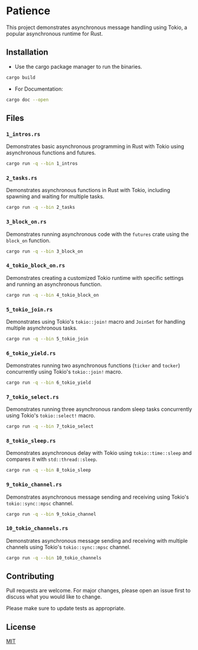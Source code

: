 # Patience

This project demonstrates asynchronous message handling using Tokio, a popular asynchronous runtime for Rust.

## Installation

- Use the cargo package manager to run the binaries.

```bash
cargo build
```

- For Documentation:

```bash
cargo doc --open
```

## Files

### `1_intros.rs`

Demonstrates basic asynchronous programming in Rust with Tokio using asynchronous functions and futures.

```bash
cargo run -q --bin 1_intros
```

### `2_tasks.rs`

Demonstrates asynchronous functions in Rust with Tokio, including spawning and waiting for multiple tasks.

```bash
cargo run -q --bin 2_tasks
```

### `3_block_on.rs`

Demonstrates running asynchronous code with the `futures` crate using the `block_on` function.

```bash
cargo run -q --bin 3_block_on
```

### `4_tokio_block_on.rs`

Demonstrates creating a customized Tokio runtime with specific settings and running an asynchronous function.

```bash
cargo run -q --bin 4_tokio_block_on
```

### `5_tokio_join.rs`

Demonstrates using Tokio's `tokio::join!` macro and `JoinSet` for handling multiple asynchronous tasks.

```bash
cargo run -q --bin 5_tokio_join
```

### `6_tokio_yield.rs`

Demonstrates running two asynchronous functions (`ticker` and `tocker`) concurrently using Tokio's `tokio::join!` macro.

```bash
cargo run -q --bin 6_tokio_yield
```

### `7_tokio_select.rs`

Demonstrates running three asynchronous random sleep tasks concurrently using Tokio's `tokio::select!` macro.

```bash
cargo run -q --bin 7_tokio_select
```

### `8_tokio_sleep.rs`

Demonstrates asynchronous delay with Tokio using `tokio::time::sleep` and compares it with `std::thread::sleep`.

```bash
cargo run -q --bin 8_tokio_sleep
```

### `9_tokio_channel.rs`

Demonstrates asynchronous message sending and receiving using Tokio's `tokio::sync::mpsc` channel.

```bash
cargo run -q --bin 9_tokio_channel
```

### `10_tokio_channels.rs`

Demonstrates asynchronous message sending and receiving with multiple channels using Tokio's `tokio::sync::mpsc` channel.

```bash
cargo run -q --bin 10_tokio_channels
```

## Contributing

Pull requests are welcome. For major changes, please open an issue first
to discuss what you would like to change.

Please make sure to update tests as appropriate.

## License

[MIT](https://choosealicense.com/licenses/mit/)
